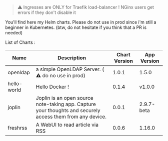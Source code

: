 
> :warning: Ingresses are ONLY for Traefik load-balancer ! NGinx users get errors if they don't disable it

You'll find here my Helm charts. Please do not use in prod since i'm still a beginner in Kubernetes. 
(btw, do not hesitate if you think that a PR is needed)


List of Charts : 

| Name  | Description | Chart Version | App Version |
|-------|-------------|---------------|-------------|
| openldap | a simple OpenLDAP Server. ( :warning: do no use in prod) | 1.0.1 | 1.5.0 |
| hello-world | Hello Docker ! | 0.1.4 | v1.0.0 |
| joplin | Joplin is an open source note-taking app. Capture your thoughts and securely access them from any device. | 0.0.1 | 2.9.7-beta |
| freshrss | A WebUI to read article via RSS | 0.0.6 | 1.16.0 |
